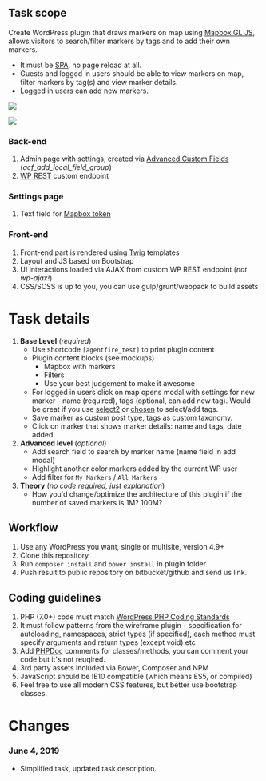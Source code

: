 ## Task scope
Create WordPress plugin that draws markers on map using [Mapbox GL JS](https://docs.mapbox.com/mapbox-gl-js/api/), allows visitors to search/filter markers by tags and to add their own markers.

- It must be [SPA](https://en.wikipedia.org/wiki/Single-page_application), no page reload at all.
- Guests and logged in users should be able to view markers on map, filter markers by tag(s) and view marker details.
- Logged in users can add new markers.

![](https://raw.githubusercontent.com/skosm/agentfire-test/master/doc/images/main.png)

![](https://raw.githubusercontent.com/skosm/agentfire-test/master/doc/images/modal.png)

### Back-end
1. Admin page with settings, created via [Advanced Custom Fields](https://wordpress.org/plugins/advanced-custom-fields/) (*acf_add_local_field_group*)
2. [WP REST](https://developer.wordpress.org/rest-api/) custom endpoint

### Settings page
1. Text field for [Mapbox token](https://docs.mapbox.com/help/how-mapbox-works/access-tokens/)

### Front-end
1. Front-end part is rendered using [Twig](https://twig.symfony.com/) templates
2. Layout and JS based on Bootstrap
3. UI interactions loaded via AJAX from custom WP REST endpoint (*not wp-ajax!*)
4. CSS/SCSS is up to you, you can use gulp/grunt/webpack to build assets

# Task details
1. **Base Level** (*required*)
	- Use shortcode `[agentfire_test]` to print plugin content
	- Plugin content blocks (see mockups)
		- Mapbox with markers
		- Filters
		- Use your best judgement to make it awesome
	- For logged in users click on map opens modal with settings for new marker - name (required), tags (optional, can add new tag). Would be great if you use [select2](https://select2.org/) or [chosen](https://harvesthq.github.io/chosen/) to select/add tags.	
	- Save marker as custom post type, tags as custom taxonomy.
	- Click on marker that shows marker details: name and tags, date added.
2. **Advanced level** (*optional*)
	- Add search field to search by marker name (name field in add modal)
	- Highlight another color markers added by the current WP user
	- Add filter for `My Markers` / `All Markers`
3. **Theory** (*no code required, just explanation*)
	- How you'd change/optimize the architecture of this plugin if the number of saved markers is 1M? 100M?

## Workflow
1.  Use any WordPress you want, single or multisite, version 4.9+
2.  Clone this repository
3.  Run `composer install` and `bower install` in plugin folder
4.  Push result to public repository on bitbucket/github and send us link.

## Coding guidelines
1.  PHP (7.0+) code must match [WordPress PHP Coding Standards](https://make.wordpress.org/core/handbook/best-practices/coding-standards/php/)
2.  It must follow patterns from the wireframe plugin - specification for autoloading, namespaces, strict types (if specified), each method must specify arguments and return types (except void) etc
3.  Add [PHPDoc](https://docs.phpdoc.org/references/phpdoc/index.html) comments for classes/methods, you can comment your code but it's not reuqired.
3.  3rd party assets included via Bower, Composer and NPM
4.  JavaScript should be IE10 compatible (which means ES5, or compiled)
5.  Feel free to use all modern CSS features, but better use bootstrap classes.

# Changes

### June 4, 2019
- Simplified task, updated task description.
